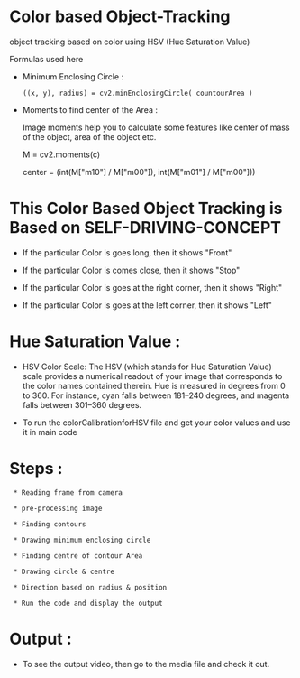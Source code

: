 # Color based Object-Tracking

object tracking based on color using HSV (Hue Saturation Value)

Formulas used here

* Minimum Enclosing Circle :

      ((x, y), radius) = cv2.minEnclosingCircle( countourArea )
* Moments to find center of the Area :

     Image moments help you to calculate some features like center of mass of the object, area of the object etc.
     
     M = cv2.moments(c)
     
     center = (int(M["m10"] / M["m00"]), int(M["m01"] / M["m00"]))
     
# This Color Based Object Tracking is Based on SELF-DRIVING-CONCEPT

 * If the particular Color is goes long, then it shows "Front"
 
 * If the particular Color is comes close, then it shows "Stop"
 
 * If the particular Color is goes at the right corner, then it shows "Right"
 
 * If the particular Color is goes at the left corner, then it shows "Left"
 
 # Hue Saturation Value :
 
 * HSV Color Scale: The HSV (which stands for Hue Saturation Value) scale provides a numerical readout of your image that corresponds to the color names contained therein. Hue is measured in degrees from 0 to 360. For instance, cyan falls between 181–240 degrees, and magenta falls between 301–360 degrees.
 
 * To run the colorCalibrationforHSV file and get your color values and use it in main code
 
# Steps :
     
     * Reading frame from camera
     
     * pre-processing image
     
     * Finding contours
     
     * Drawing minimum enclosing circle
     
     * Finding centre of contour Area 
     
     * Drawing circle & centre
     
     * Direction based on radius & position
     
     * Run the code and display the output
     
 # Output :
   
   * To see the output video, then go to the media file and check it out.
